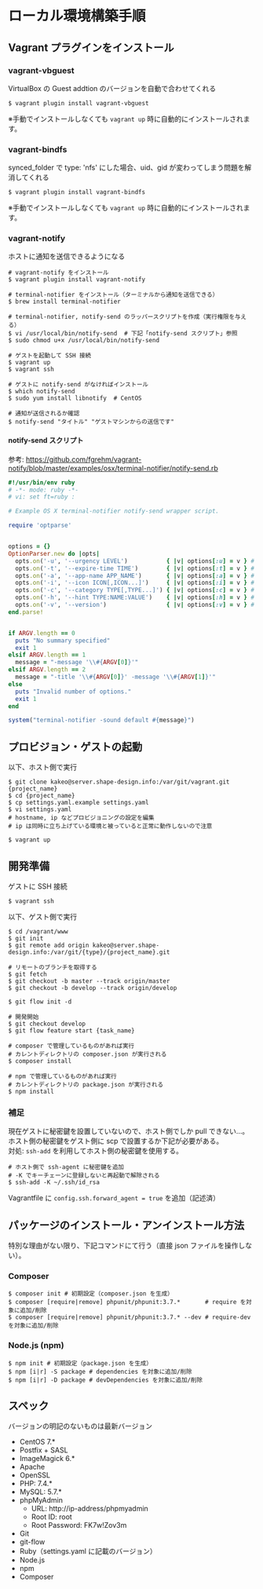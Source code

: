 # ローカル環境構築手順

## Vagrant プラグインをインストール

### vagrant-vbguest
VirtualBox の Guest addtion のバージョンを自動で合わせてくれる  
```shell
$ vagrant plugin install vagrant-vbguest
```
※手動でインストールしなくても ```vagrant up``` 時に自動的にインストールされます。


### vagrant-bindfs
synced_folder で type: 'nfs' にした場合、uid、gid が変わってしまう問題を解消してくれる  
```shell
$ vagrant plugin install vagrant-bindfs
```
※手動でインストールしなくても ```vagrant up``` 時に自動的にインストールされます。

### vagrant-notify
ホストに通知を送信できるようになる
```shell
# vagrant-notify をインストール
$ vagrant plugin install vagrant-notify

# terminal-notifier をインストール（ターミナルから通知を送信できる）
$ brew install terminal-notifier

# terminal-notifier, notify-send のラッパースクリプトを作成（実行権限を与える）
$ vi /usr/local/bin/notify-send  # 下記「notify-send スクリプト」参照
$ sudo chmod u+x /usr/local/bin/notify-send

# ゲストを起動して SSH 接続
$ vagrant up
$ vagrant ssh

# ゲストに notify-send がなければインストール
$ which notify-send
$ sudo yum install libnotify  # CentOS

# 通知が送信されるか確認
$ notify-send "タイトル" "ゲストマシンからの送信です"
```
#### notify-send スクリプト
参考: <https://github.com/fgrehm/vagrant-notify/blob/master/examples/osx/terminal-notifier/notify-send.rb>
```ruby
#!/usr/bin/env ruby
# -*- mode: ruby -*-
# vi: set ft=ruby :

# Example OS X terminal-notifier notify-send wrapper script.

require 'optparse'


options = {}
OptionParser.new do |opts|
  opts.on('-u', '--urgency LEVEL')           { |v| options[:u] = v } # Option gets removed
  opts.on('-t', '--expire-time TIME')        { |v| options[:t] = v } # Option gets removed
  opts.on('-a', '--app-name APP_NAME')       { |v| options[:a] = v } # TO DO: Set to -title
  opts.on('-i', '--icon ICON[,ICON...]')     { |v| options[:i] = v } # Option gets removed
  opts.on('-c', '--category TYPE[,TYPE...]') { |v| options[:c] = v } # Option gets removed
  opts.on('-h', '--hint TYPE:NAME:VALUE')    { |v| options[:h] = v } # Option gets removed
  opts.on('-v', '--version')                 { |v| options[:v] = v } # Option gets removed
end.parse!


if ARGV.length == 0
  puts "No summary specified"
  exit 1
elsif ARGV.length == 1
  message = "-message '\\#{ARGV[0]}'"
elsif ARGV.length == 2
  message = "-title '\\#{ARGV[0]}' -message '\\#{ARGV[1]}'"
else
  puts "Invalid number of options."
  exit 1
end

system("terminal-notifier -sound default #{message}")
```

## プロビジョン・ゲストの起動
以下、ホスト側で実行
```shell
$ git clone kakeo@server.shape-design.info:/var/git/vagrant.git {project_name}
$ cd {project_name}
$ cp settings.yaml.example settings.yaml
$ vi settings.yaml
# hostname, ip などプロビジョニングの設定を編集
# ip は同時に立ち上げている環境と被っていると正常に動作しないので注意

$ vagrant up
```

## 開発準備
ゲストに SSH 接続
```shell
$ vagrant ssh
```

以下、ゲスト側で実行
```shell
$ cd /vagrant/www
$ git init
$ git remote add origin kakeo@server.shape-design.info:/var/git/{type}/{project_name}.git

# リモートのブランチを取得する
$ git fetch
$ git checkout -b master --track origin/master
$ git checkout -b develop --track origin/develop

$ git flow init -d

# 開発開始
$ git checkout develop
$ git flow feature start {task_name}

# composer で管理しているものがあれば実行
# カレントディレクトリの composer.json が実行される
$ composer install

# npm で管理しているものがあれば実行
# カレントディレクトリの package.json が実行される
$ npm install
```

### 補足
現在ゲストに秘密鍵を設置していないので、ホスト側でしか pull できない…。  
ホスト側の秘密鍵をゲスト側に scp で設置するか下記が必要がある。  
対処: ```ssh-add``` を利用してホスト側の秘密鍵を使用する。
```shell
# ホスト側で ssh-agent に秘密鍵を追加
# -K でキーチェーンに登録しないと再起動で解除される
$ ssh-add -K ~/.ssh/id_rsa
```
Vagrantfile に ```config.ssh.forward_agent = true``` を追加（記述済）

## パッケージのインストール・アンインストール方法
特別な理由がない限り、下記コマンドにて行う（直接 json ファイルを操作しない）。
### Composer
```shell
$ composer init # 初期設定（composer.json を生成）
$ composer [require|remove] phpunit/phpunit:3.7.*       # require を対象に追加/削除
$ composer [require|remove] phpunit/phpunit:3.7.* --dev # require-dev を対象に追加/削除
```

### Node.js (npm)
```shell
$ npm init # 初期設定（package.json を生成）
$ npm [i|r] -S package # dependencies を対象に追加/削除
$ npm [i|r] -D package # devDependencies を対象に追加/削除
```

## スペック
バージョンの明記のないものは最新バージョン

* CentOS 7.*
* Postfix + SASL
* ImageMagick 6.*
* Apache
* OpenSSL
* PHP: 7.4.*
* MySQL: 5.7.*
* phpMyAdmin
    * URL: http://ip-address/phpmyadmin
    * Root ID: root
    * Root Password: FK7w!Zov3m
* Git
* git-flow
* Ruby（settings.yaml に記載のバージョン）
* Node.js
* npm
* Composer
